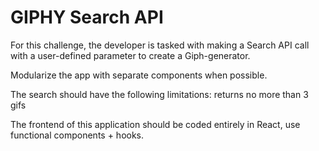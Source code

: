 # GIPHY Search API

For this challenge, the developer is tasked with making a Search API call with a user-defined parameter to create a Giph-generator.

Modularize the app with separate components when possible.

The search should have the following limitations: returns no more than 3 gifs

The frontend of this application should be coded entirely in React, use functional components + hooks. 
